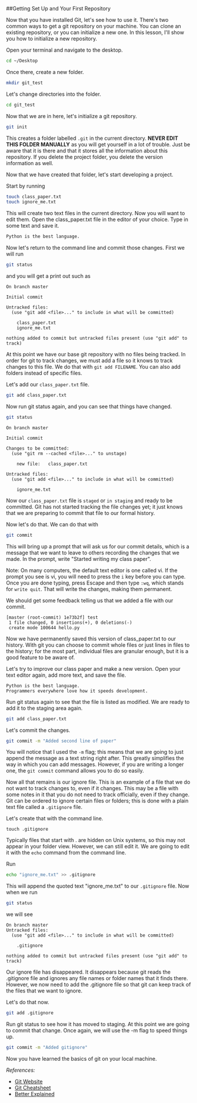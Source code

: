 ##Getting Set Up and Your First Repository

Now that you have installed Git, let's see how to use it.  There's two common ways to get a git repository on your machine.  You can clone an existing repository, or you can initialize a new one.  In this lesson, I'll show you how to initialize a new repository.

Open your terminal and navigate to the desktop.

```sh
cd ~/Desktop
```

Once there, create a new folder.

```sh
mkdir git_test
```

Let's change directories into the folder.

```sh
cd git_test
```

Now that we are in here, let's initialize a git repository.

```sh
git init
```

This creates a folder labelled `.git` in the current directory. **NEVER EDIT THIS FOLDER MANUALLY** as you will get yourself in a lot of trouble. Just be aware that it is there and that it stores all the information about this repository. If you delete the project folder, you delete the version information as well.

Now that we have created that folder, let's start developing a project.

Start by running

```sh
touch class_paper.txt
touch ignore_me.txt
```

This will create two text files in the current directory. Now you will want to edit them. Open the class_paper.txt file in the editor of your choice.  Type in some text and save it.

```txt
Python is the best language.
```

Now let's return to the command line and commit those changes. First we will run

```sh
git status
```

and you will get a print out such as

```
On branch master

Initial commit

Untracked files:
  (use "git add <file>..." to include in what will be committed)

	class_paper.txt
	ignore_me.txt

nothing added to commit but untracked files present (use "git add" to track)
```

At this point we have our base git repository with no files being tracked. In order for git to track changes, we must add a file so it knows to track changes to this file. We do that with `git add FILENAME`. You can also add folders instead of specific files.

Let's add our `class_paper.txt` file.

```sh
git add class_paper.txt
```

Now run git status again, and you can see that things have changed.

```sh
git status
```

```
On branch master

Initial commit

Changes to be committed:
  (use "git rm --cached <file>..." to unstage)

	new file:   class_paper.txt

Untracked files:
  (use "git add <file>..." to include in what will be committed)

	ignore_me.txt

```

Now our `class_paper.txt` file is `staged` or `in staging` and ready to be committed. Git has not started tracking the file changes yet; it just knows that we are preparing to commit that file to our formal history.

Now let's do that. We can do that with

```sh
git commit
```

This will bring up a prompt that will ask us for our commit details, which is a message that we want to leave to others recording the changes that we made. In the prompt, write "Started writing my class paper".

Note: On many computers, the default text editor is one called vi. If the prompt you see is vi, you will need to press the `i` key before you can type.  Once you are done typing, press Escape and then type `:wq`, which stands for `write quit`. That will write the changes, making them permanent.

We should get some feedback telling us that we added a file with our commit.

```
[master (root-commit) 1e73b2f] test
 1 file changed, 0 insertions(+), 0 deletions(-)
 create mode 100644 hello.py
```

Now we have permanently saved this version of class_paper.txt to our history. With git you can choose to commit whole files or just lines in files to the history; for the most part, individual files are granular enough, but it is a good feature to be aware of.

Let's try to improve our class paper and make a new version. Open your text editor again,  add more text, and save the file.

```
Python is the best language.
Programmers everywhere love how it speeds development.
```

Run git status again to see that the file is listed as modified. We are ready to add it to the staging area again.

```sh
git add class_paper.txt
```

Let's commit the changes.

```sh
git commit -m "Added second line of paper"
```

You will notice that I used the `-m` flag; this means that we are going to just append the message as a text string right after. This greatly simplifies the way in which you can add messages. However, if you are writing a longer one, the `git commit` command allows you to do so easily.

Now all that remains is our ignore file. This is an example of a file that we do not want to track changes to, even if it changes. This may be a file with some notes in it that you do not need to track officially, even if they change. Git can be ordered to ignore certain files or folders; this is done with a plain text file called a `.gitignore` file.

Let's create that with the command line.

`touch .gitignore`

Typically files that start with . are hidden on Unix systems, so this may not appear in your folder view. However, we can still edit it. We are going to edit it with the `echo` command from the command line.

Run

```sh
echo "ignore_me.txt" >> .gitignore
```

This will append the quoted text "ignore_me.txt" to our `.gitignore` file. Now when we run

```sh
git status
```

we will see

```
On branch master
Untracked files:
  (use "git add <file>..." to include in what will be committed)

	.gitignore

nothing added to commit but untracked files present (use "git add" to track)
```

Our ignore file has disappeared. It disappears because git reads the .gitignore file and ignores any file names or folder names that it finds there. However, we now need to add the .gitignore file so that git can keep track of the files that we want to ignore.

Let's do that now.

```sh
git add .gitignore
```

Run git status to see how it has moved to staging. At this point we are going to commit that change.  Once again, we will use the -m flag to speed things up.

```sh
git commit -m "Added gitignore"
```


Now you have learned the basics of git on your local machine.

*References:*

- [Git Website](http://git-scm.com/)
- [Git Cheatsheet](http://jonas.nitro.dk/git/quick-reference.html)
- [Better Explained](http://betterexplained.com/articles/a-visual-guide-to-version-control/)

